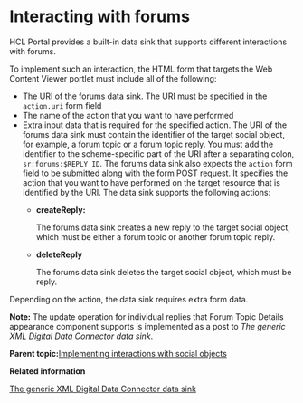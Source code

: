 # Interacting with forums

HCL Portal provides a built-in data sink that supports different interactions with forums.

To implement such an interaction, the HTML form that targets the Web Content Viewer portlet must include all of the following:

-   The URI of the forums data sink. The URI must be specified in the `action.uri` form field
-   The name of the action that you want to have performed
-   Extra input data that is required for the specified action. The URI of the forums data sink must contain the identifier of the target social object, for example, a forum topic or a forum topic reply. You must add the identifier to the scheme-specific part of the URI after a separating colon, `sr:forums:$REPLY_ID`. The forums data sink also expects the `action` form field to be submitted along with the form POST request. It specifies the action that you want to have performed on the target resource that is identified by the URI. The data sink supports the following actions:
    -   **createReply:**

        The forums data sink creates a new reply to the target social object, which must be either a forum topic or another forum topic reply.

    -   **deleteReply**

        The forums data sink deletes the target social object, which must be reply.


Depending on the action, the data sink requires extra form data.

**Note:** The update operation for individual replies that Forum Topic Details appearance component supports is implemented as a post to *The generic XML Digital Data Connector data sink*.

**Parent topic:**[Implementing interactions with social objects](../wcm/wcm_dev_impl_intrax_soc_objects.md)

**Related information**  


[The generic XML Digital Data Connector data sink](../social/plrf_use_gen_xml_ddc_datasink.md)

